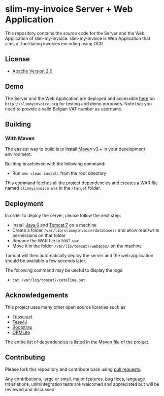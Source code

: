 # slim-my-invoice Server + Web Application

This repository contains the source code for the Server and the Web Application of slim-my-invoice.
slim-my-invoice is Web Application that aims at facilitating invoices encoding using OCR.


## License

* [Apache Version 2.0](http://www.apache.org/licenses/LICENSE-2.0.html)

## Demo

The Server and the Web Application are deployed and accessible [here](http://slimmyinvoice.org) on `http://slimmyinvoice.org` for testing and demo purposes.
Note that you need to provide a valid Belgian VAT number as username.

## Building

### With Maven

The easiest way to build is to install [Maven](http://maven.apache.org/download.html)
v3.+ in your development environment. 

Building is achieved with the following command:
* Run `mvn clean install` from the root directory 

This command fetches all the project dependencies and creates a WAR file named `slimmyinvoice.war` in the `/target` folder.

## Deployment
In order to deploy the server, please follow the next step:
* Install [Java 6](http://www.oracle.com/technetwork/java/javase/downloads/java-archive-downloads-javase6-419409.html) and [Tomcat 7](https://tomcat.apache.org/download-70.cgi) on a machine
* Create a folder `/var/lib/slimmyinvoice/databases/` and allow read/write permissions on that folder
* Rename the WAR file to `ROOT.war`
* Move it in the folder `/var/lib/tomcat7/webapps/` on the machine

Tomcat will then automatically deploy the server and the web application should be available a few seconds later.

The following command may be useful to display the logs:
* `cat /var/log/tomcat7/catalina.out`

## Acknowledgements

This project uses many other open source libraries such as:

* [Tesseract](https://code.google.com/p/tesseract-ocr)
* [Tess4J](http://tess4j.sourceforge.net)
* [Bootstrap](http://getbootstrap.com/)
* [ORMLite](http://ormlite.com/)

The entire list of dependencies is listed in the [Maven file](https://github.com/a7-software/slim-my-invoice/blob/master/pom.xml) of the project.

## Contributing

Please fork this repository and contribute back using
[pull requests](https://github.com/a7-software/slim-my-invoice/pulls).

Any contributions, large or small, major features, bug fixes, language translations, 
unit/integration tests are welcomed and appreciated
but will be reviewed and discussed.